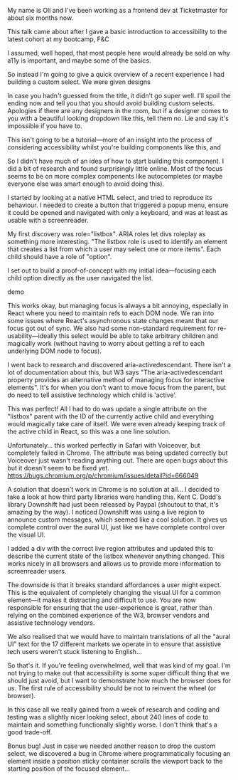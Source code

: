 My name is Oli and I've been working as a frontend dev at Ticketmaster for about
six months now.

This talk came about after I gave a basic introduction to accessibility to the
latest cohort at my bootcamp, F&C

I assumed, well hoped, that most people here would already be sold on why a11y
is important, and maybe some of the basics.

So instead I'm going to give a quick overview of a recent experience I had
building a custom select. We were given designs

In case you hadn't guessed from the title, it didn't go super well. I'll spoil
the ending now and tell you that you should avoid building custom selects.
Apologies if there are any designers in the room, but if a designer comes to you
with a beautiful looking dropdown like this, tell them no. Lie and say it's
impossible if you have to.

This isn't going to be a tutorial—more of an insight into the process of
considering accessibility whilst you're building components like this, and

So I didn't have much of an idea of how to start building this component. I did
a bit of research and found surprisingly little online. Most of the focus seems
to be on more complex components like autocompletes (or maybe everyone else was
smart enough to avoid doing this).

I started by looking at a native HTML select, and tried to reproduce its
behaviour. I needed to create a button that triggered a popup menu, ensure it
could be opened and navigated with only a keyboard, and was at least as usable
with a screenreader.

My first discovery was role="listbox". ARIA roles let divs roleplay as something
more interesting. "The listbox role is used to identify an element that creates
a list from which a user may select one or more items". Each child should have a
role of "option".

I set out to build a proof-of-concept with my initial idea—focusing each child
option directly as the user navigated the list.

demo

This works okay, but managing focus is always a bit annoying, especially in
React where you need to maintain refs to each DOM node. We ran into some issues
where React's asynchronous state changes meant that our focus got out of sync.
We also had some non-standard requirement for re-usability—ideally this select
would be able to take arbitrary children and magically work (without having to
worry about getting a ref to each underlying DOM node to focus).

I went back to research and discovered aria-activedescendant. There isn't a lot
of documentation about this, but W3 says "The aria-activedescendant property
provides an alternative method of managing focus for interactive elements". It's
for when you don't want to move focus from the parent, but do need to tell
assistive technology which child is 'active'.

This was perfect! All I had to do was update a single attribute on the "listbox"
parent with the ID of the currently active child and everything would magically
take care of itself. We were even already keeping track of the active child in
React, so this was a one line solution.

Unfortunately... this worked perfectly in Safari with Voiceover, but completely
failed in Chrome. The attribute was being updated correctly but Voiceover just
wasn't reading anything out. There are open bugs about this but it doesn't seem
to be fixed yet. https://bugs.chromium.org/p/chromium/issues/detail?id=666049

A solution that doesn't work in Chrome is no solution at all... I decided to
take a look at how third party libraries were handling this. Kent C. Dodd's
library Downshift had just been released by Paypal (shoutout to that, it's
amazing by the way). I noticed Downshift was using a live region to announce
custom messages, which seemed like a cool solution. It gives us complete control
over the aural UI, just like we have complete control over the visual UI.

I added a div with the correct live region attributes and updated this to
describe the current state of the listbox whenever anything changed. This works
nicely in all browsers and allows us to provide more information to screenreader
users.

The downside is that it breaks standard affordances a user might expect. This is
the equivalent of completely changing the visual UI for a common element—it
makes it distracting and difficult to use. You are now responsible for ensuring
that the user-experience is great, rather than relying on the combined
experience of the W3, browser vendors and assistive technology vendors.

We also realised that we would have to maintain translations of all the "aural
UI" text for the 17 different markets we operate in to ensure that assistive
tech users weren't stuck listening to English...

So that's it. If you're feeling overwhelmed, well that was kind of my goal. I'm
not trying to make out that accessibility is some super difficult thing that we
should just avoid, but I want to demonstrate how much the browser does for us.
The first rule of accessibility should be not to reinvent the wheel (or
browser).

In this case all we really gained from a week of research and coding and testing
was a slightly nicer looking select, about 240 lines of code to maintain and
something functionally slightly worse. I don't think that's a good trade-off.

Bonus bug! Just in case we needed another reason to drop the custom select, we
discovered a bug in Chrome where programmatically focusing an element inside a
position sticky container scrolls the viewport back to the starting position of
the focused element...
